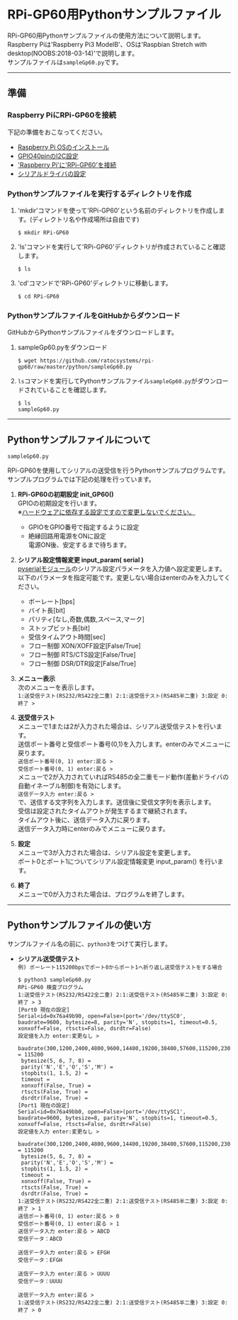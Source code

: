 # RPi-GP60用Pythonサンプルファイル

RPi-GP60用Pythonサンプルファイルの使用方法について説明します。  
Raspberry Piは'Raspberry Pi3 ModelB'、OSは'Raspbian Stretch with desktop(NOOBS:2018-03-14)'で説明します。  
サンプルファイルは`sampleGp60.py`です。  

  
***
## 準備  
### Raspberry PiにRPi-GP60を接続  
下記の準備をおこなってください。  
- [Raspberry Pi OSのインストール](../install/README.md#osInstallation)  
- [GPIO40pinのI2C設定](../install/README.md#i2cの有効設定)  
- ['Raspberry Pi'に'RPi-GP60'を接続](../setup/README.md#rpi-gp60の設定と装着)  
- [シリアルドライバの設定](/setup/README.md#4-シリアルドライバ設定)  

### Pythonサンプルファイルを実行するディレクトリを作成  
1. 'mkdir'コマンドを使って'RPi-GP60'という名前のディレクトリを作成します。(ディレクトリ名や作成場所は自由です)  
    ```
    $ mkdir RPi-GP60  
    ```

1. 'ls'コマンドを実行して'RPi-GP60'ディレクトリが作成されていること確認します。  
    ```
    $ ls  
    ```

1. 'cd'コマンドで'RPi-GP60'ディレクトリに移動します。  
    ```
    $ cd RPi-GP60  
    ```  
    
### PythonサンプルファイルをGitHubからダウンロード    
GitHubからPythonサンプルファイルをダウンロードします。  
1. sampleGp60.pyをダウンロード  
    ```
    $ wget https://github.com/ratocsystems/rpi-gp60/raw/master/python/sampleGp60.py  
    ```  

1. `ls`コマンドを実行してPythonサンプルファイル`sampleGp60.py`がダウンロードされていることを確認します。  
    ```
    $ ls  
    sampleGp60.py  
    ```
  
***
## Pythonサンプルファイルについて  
  
`sampleGp60.py`  

RPi-GP60を使用してシリアルの送受信を行うPythonサンプルプログラムです。  
サンプルプログラムでは下記の処理を行っています。  

1. **RPi-GP60の初期設定 init_GP60()**  
    GPIOの初期設定を行います。  
    ※<u>ハードウェアに依存する設定ですので変更しないでください。</u>  
    - GPIOをGPIO番号で指定するように設定  
    - 絶縁回路用電源をONに設定   
        電源ON後、安定するまで待ちます。  

1. **シリアル設定情報変更 input_param( serial )**  
    [pyserialモジュール](https://pythonhosted.org/pyserial/pyserial_api.html#serial.Serial)のシリアル設定パラメータを入力値へ設定変更します。  
    以下のパラメータを指定可能です。変更しない場合はenterのみを入力してください。
    - ボーレート[bps]  
    - バイト長[bit]  
    - パリティ[なし,奇数,偶数,スペース,マーク]  
    - ストップビット長[bit]  
    - 受信タイムアウト時間[sec]  
    - フロー制御 XON/XOFF設定[False/True]  
    - フロー制御 RTS/CTS設定[False/True]  
    - フロー制御 DSR/DTR設定[False/True]  

1. **メニュー表示**  
    次のメニューを表示します。  
    `1:送受信テスト(RS232/RS422全二重) 2:1:送受信テスト(RS485半二重) 3:設定 0:終了 > `  

1. **送受信テスト**  
    メニューで1または2が入力された場合は、シリアル送受信テストを行います。  
    送信ポート番号と受信ポート番号(0,1)を入力します。enterのみでメニューに戻ります。  
    `送信ポート番号(0, 1) enter:戻る > `  
    `受信ポート番号(0, 1) enter:戻る > `  
    メニューで2が入力されていればRS485の全二重モード動作(差動ドライバの自動イネーブル制御)を有効にします。  
    `送信データ入力 enter:戻る > `  
    で、送信する文字列を入力します。送信後に受信文字列を表示します。  
    受信は設定されたタイムアウトが発生するまで継続されます。  
    タイムアウト後に、送信データ入力に戻ります。  
    送信データ入力時にenterのみでメニューに戻ります。  

1. **設定**  
    メニューで3が入力された場合は、シリアル設定を変更します。  
    ポート0とポート1についてシリアル設定情報変更 input_param() を行います。  
  
1. **終了**  
    メニューで0が入力された場合は、プログラムを終了します。  

***
## Pythonサンプルファイルの使い方  
サンプルファイル名の前に、`python3`をつけて実行します。  
- **シリアル送受信テスト**    
    `例) ボーレート115200bpsでポート0からポート1へ折り返し送受信テストをする場合`  
    ~~~  
    $ python3 sampleGp60.py  
    RPi-GP60 検査プログラム  
    1:送受信テスト(RS232/RS422全二重) 2:1:送受信テスト(RS485半二重) 3:設定 0:終了 > 3  
    [Port0 現在の設定]  
    Serial<id=0x76a49b90, open=False>(port='/dev/ttySC0', baudrate=9600, bytesize=8, parity='N', stopbits=1, timeout=0.5, xonxoff=False, rtscts=False, dsrdtr=False)  
    設定値を入力 enter:変更なし >  
     baudrate(300,1200,2400,4800,9600,14400,19200,38400,57600,115200,230400,460800,921600) = 115200  
     bytesize(5, 6, 7, 8) =  
     parity('N','E','O','S','M') =  
     stopbits(1, 1.5, 2) =  
     timeout =  
     xonxoff(False, True) =  
     rtscts(False, True) =  
     dsrdtr(False, True) =  
    [Port1 現在の設定]  
    Serial<id=0x76a49bb0, open=False>(port='/dev/ttySC1', baudrate=9600, bytesize=8, parity='N', stopbits=1, timeout=0.5, xonxoff=False, rtscts=False, dsrdtr=False)  
    設定値を入力 enter:変更なし >  
     baudrate(300,1200,2400,4800,9600,14400,19200,38400,57600,115200,230400,460800,921600) = 115200  
     bytesize(5, 6, 7, 8) =  
     parity('N','E','O','S','M') =  
     stopbits(1, 1.5, 2) =  
     timeout =  
     xonxoff(False, True) =  
     rtscts(False, True) =  
     dsrdtr(False, True) =  
    1:送受信テスト(RS232/RS422全二重) 2:1:送受信テスト(RS485半二重) 3:設定 0:終了 > 1  
    送信ポート番号(0, 1) enter:戻る > 0  
    受信ポート番号(0, 1) enter:戻る > 1  
    送信データ入力 enter:戻る > ABCD  
    受信データ：ABCD  
    
    送信データ入力 enter:戻る > EFGH  
    受信データ：EFGH  
    
    送信データ入力 enter:戻る > UUUU  
    受信データ：UUUU
    
    送信データ入力 enter:戻る >  
    1:送受信テスト(RS232/RS422全二重) 2:1:送受信テスト(RS485半二重) 3:設定 0:終了 > 0  
    ~~~   
